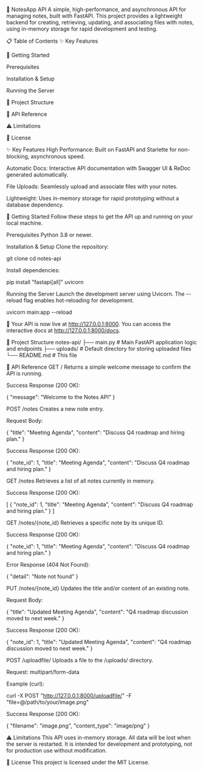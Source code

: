 📝 NotesApp API
A simple, high-performance, and asynchronous API for managing notes, built with FastAPI. This project provides a lightweight backend for creating, retrieving, updating, and associating files with notes, using in-memory storage for rapid development and testing.

📋 Table of Contents
✨ Key Features

🏁 Getting Started

Prerequisites

Installation & Setup

Running the Server

📁 Project Structure

📌 API Reference

⚠️ Limitations

📜 License

✨ Key Features
High Performance: Built on FastAPI and Starlette for non-blocking, asynchronous speed.

Automatic Docs: Interactive API documentation with Swagger UI & ReDoc generated automatically.

File Uploads: Seamlessly upload and associate files with your notes.

Lightweight: Uses in-memory storage for rapid prototyping without a database dependency.

🏁 Getting Started
Follow these steps to get the API up and running on your local machine.

Prerequisites
Python 3.8 or newer.

Installation & Setup
Clone the repository:

git clone <your-repository-url>
cd notes-api

Install dependencies:

pip install "fastapi[all]" uvicorn

Running the Server
Launch the development server using Uvicorn. The --reload flag enables hot-reloading for development.

uvicorn main:app --reload

🎉 Your API is now live at http://127.0.0.1:8000. You can access the interactive docs at http://127.0.0.1:8000/docs.

📁 Project Structure
notes-api/
├── main.py          # Main FastAPI application logic and endpoints
├── uploads/         # Default directory for storing uploaded files
└── README.md        # This file

📌 API Reference
GET /
Returns a simple welcome message to confirm the API is running.

Success Response (200 OK):

{
  "message": "Welcome to the Notes API"
}

POST /notes
Creates a new note entry.

Request Body:

{
  "title": "Meeting Agenda",
  "content": "Discuss Q4 roadmap and hiring plan."
}

Success Response (200 OK):

{
  "note_id": 1,
  "title": "Meeting Agenda",
  "content": "Discuss Q4 roadmap and hiring plan."
}

GET /notes
Retrieves a list of all notes currently in memory.

Success Response (200 OK):

[
  {
    "note_id": 1,
    "title": "Meeting Agenda",
    "content": "Discuss Q4 roadmap and hiring plan."
  }
]

GET /notes/{note_id}
Retrieves a specific note by its unique ID.

Success Response (200 OK):

{
  "note_id": 1,
  "title": "Meeting Agenda",
  "content": "Discuss Q4 roadmap and hiring plan."
}

Error Response (404 Not Found):

{
  "detail": "Note not found"
}

PUT /notes/{note_id}
Updates the title and/or content of an existing note.

Request Body:

{
  "title": "Updated Meeting Agenda",
  "content": "Q4 roadmap discussion moved to next week."
}

Success Response (200 OK):

{
  "note_id": 1,
  "title": "Updated Meeting Agenda",
  "content": "Q4 roadmap discussion moved to next week."
}

POST /uploadfile/
Uploads a file to the /uploads/ directory.

Request: multipart/form-data

Example (curl):

curl -X POST "http://127.0.0.1:8000/uploadfile/" -F "file=@/path/to/your/image.png"

Success Response (200 OK):

{
  "filename": "image.png",
  "content_type": "image/png"
}

⚠️ Limitations
This API uses in-memory storage. All data will be lost when the server is restarted. It is intended for development and prototyping, not for production use without modification.

📜 License
This project is licensed under the MIT License.
